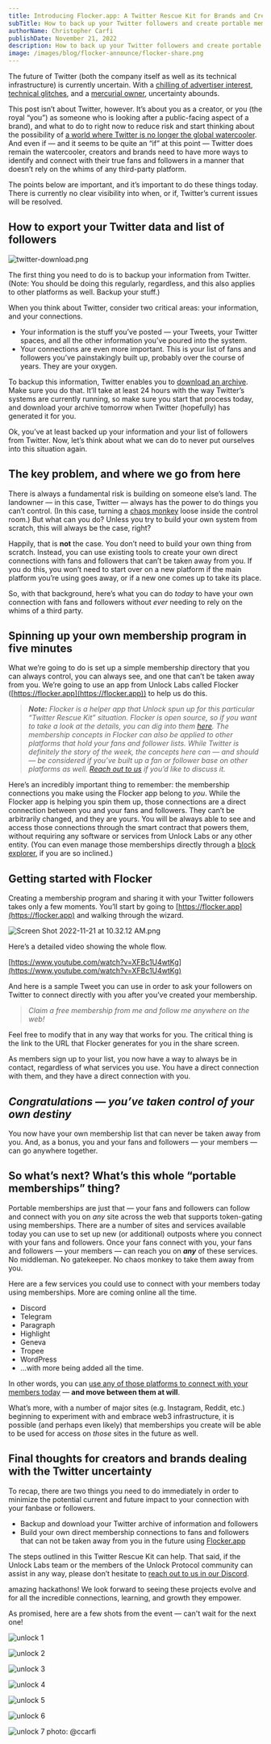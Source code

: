 ```yaml
---
title: Introducing Flocker.app: A Twitter Rescue Kit for Brands and Creators
subTitle: How to back up your Twitter followers and create portable memberships for fans and followers that will work almost anywhere
authorName: Christopher Carfi
publishDate: November 21, 2022
description: How to back up your Twitter followers and create portable memberships for fans and followers that will work almost anywhere.
image: /images/blog/flocker-announce/flocker-share.png
---
```

The future of Twitter (both the company itself as well as its technical infrastructure) is currently uncertain. With a [chilling of advertiser interest](https://www.essence.com/news/money-career/twitter-business-leaving-elon-musk/), [technical glitches](https://www.technologyreview.com/2022/11/08/1062886/heres-how-a-twitter-engineer-says-it-will-break-in-the-coming-weeks/), and a [mercurial owner](https://twitter.com/ZoeSchiffer/status/1593391604785504257), uncertainty abounds.

This post isn’t about Twitter, however. It’s about you as a creator, or you (the royal “you”) as someone who is looking after a public-facing aspect of a brand), and what to do to right now to reduce risk and start thinking about the possibility of [a world where Twitter is no longer the global watercooler](https://www.christopherspenn.com/2022/10/almost-timely-news-the-end-of-the-public-watercooler-2022-10-30/). And even if — and it seems to be quite an “if” at this point — Twitter does remain the watercooler, creators and brands need to have more ways to identify and connect with their true fans and followers in a manner that doesn’t rely on the whims of any third-party platform.

The points below are important, and it’s important to do these things today. There is currently no clear visibility into when, or if, Twitter’s current issues will be resolved.

## How to export your Twitter data and list of followers

![twitter-download.png](Blog%20Post%20Twitter%20Rescue%20Kit%20for%20Brands%20and%20Creato%20c956bb799c044096ba7c808d011dfd23/twitter-download.png)

The first thing you need to do is to backup your information from Twitter. (Note: You should be doing this regularly, regardless, and this also applies to other platforms as well. Backup your stuff.)

When you think about Twitter, consider two critical areas: your information, and your connections. 

- Your information is the stuff you’ve posted — your Tweets, your Twitter spaces, and all the other information you’ve poured into the system.
- Your connections are even more important. This is your list of fans and followers you’ve painstakingly built up, probably over the course of years. They are your oxygen.

To backup this information, Twitter enables you to [download an archive](https://help.twitter.com/en/managing-your-account/how-to-download-your-twitter-archive). Make sure you do that. It’ll take at least 24 hours with the way Twitter’s systems are currently running, so make sure you start that process today, and download your archive tomorrow when Twitter (hopefully) has generated it for you.

Ok, you’ve at least backed up your information and your list of followers from Twitter. Now, let’s think about what we can do to never put ourselves into this situation again.

## The key problem, and where we go from here

There is always a fundamental risk is building on someone else’s land. The landowner — in this case, Twitter — always has the power to do things you can’t control. (In this case, turning a [chaos monkey](https://www.goodreads.com/book/show/28259132-chaos-monkeys) loose inside the control room.) But what can you do? Unless you try to build your own system from scratch, this will always be the case, right?

Happily, that is **not** the case. You don’t need to build your own thing from scratch. Instead, you can use existing tools to create your own direct connections with fans and followers that can’t be taken away from you. If you do this, you won’t need to start over on a new platform if the main platform you’re using goes away, or if a new one comes up to take its place.

So, with that background, here’s what you can do *today* to have your own connection with fans and followers without *ever* needing to rely on the whims of a third party.

## Spinning up your own membership program in five minutes

What we’re going to do is set up a simple membership directory that you can always control, you can always see, and one that can’t be taken away from you. We’re going to use an app from Unlock Labs called Flocker ([https://flocker.app](https://flocker.app)) to help us do this. 

> ***Note:** Flocker is a helper app that Unlock spun up for this particular “Twitter Rescue Kit” situation. Flocker is open source, so if you want to take a look at the details, you can dig into them [here](https://github.com/unlock-protocol/flocker/). The membership concepts in Flocker can also be applied to other platforms that hold your fans and follower lists. While Twitter is definitely the story of the week, the concepts here can — and should — be considered if you’ve built up a fan or follower base on other platforms as well. [Reach out to us](https://discord.unlock-protocol.com) if you’d like to discuss it.*
> 

Here’s an incredibly important thing to remember: the membership connections you make using the Flocker app belong to *you*. While the Flocker app is helping you spin them up, those connections are a direct connection between you and your fans and followers. They can’t be arbitrarily changed, and they are yours. You will be always able to see and access those connections through the smart contract that powers them, without requiring any software or services from Unlock Labs or any other entity. (You can even manage those memberships directly through a [block explorer](https://unlock-protocol.com/guides/how-to-use-blockchain-explorers-with-unlock-protocol/), if you are so inclined.)

## Getting started with Flocker

Creating a membership program and sharing it with your Twitter followers takes only a few moments. You’ll start by going to [https://flocker.app](https://flocker.app) and walking through the wizard.

![Screen Shot 2022-11-21 at 10.32.12 AM.png](Blog%20Post%20Twitter%20Rescue%20Kit%20for%20Brands%20and%20Creato%20c956bb799c044096ba7c808d011dfd23/Screen_Shot_2022-11-21_at_10.32.12_AM.png)

Here’s a detailed video showing the whole flow.

[https://www.youtube.com/watch?v=XFBc1U4wtKg](https://www.youtube.com/watch?v=XFBc1U4wtKg)

And here is a sample Tweet you can use in order to ask your followers on Twitter to connect directly with you after you’ve created your membership.

> *Claim a free membership from me and follow me anywhere on the web! <URL to your claim page>*
> 

Feel free to modify that in any way that works for you. The critical thing is the link to the URL that Flocker generates for you in the share screen.

As members sign up to your list, you now have a way to always be in contact, regardless of what services you use. You have a direct connection with them, and they have a direct connection with you.

## *Congratulations — you’ve taken control of your own destiny*

You now have your own membership list that can never be taken away from you. And, as a bonus, you and your fans and followers — your members — can go anywhere together.

## So what’s next? What’s this whole “portable memberships” thing?

Portable memberships are just that — your fans and followers can follow and connect with you on *any* site across the web that supports token-gating using memberships. There are a number of sites and services available today you can use to set up new (or additional) outposts where you connect with your fans and followers. Once your fans connect with you, your fans and followers — your members — can reach you on ***any*** of these services. No middleman. No gatekeeper. No chaos monkey to take them away from you.

Here are a few services you could use to connect with your members today using memberships. More are coming online all the time.

- Discord
- Telegram
- Paragraph
- Highlight
- Geneva
- Tropee
- WordPress
- …with more being added all the time.

In other words, you can [use any of those platforms to connect with your members today](https://www.youtube.com/playlist?list=PL4EDTaxNLpu4dHtNKAWAkZtBRfQMoJ-28) — **and move between them at will**.

What’s more, with a number of major sites (e.g. Instagram, Reddit, etc.) beginning to experiment with and embrace web3 infrastructure, it is possible (and perhaps even likely) that memberships you create will be able to be used for access on *those* sites in the future as well.

## Final thoughts for creators and brands dealing with the Twitter uncertainty

To recap, there are two things you need to do immediately in order to minimize the potential current and future impact to your connection with your fanbase or followers.

- Backup and download your Twitter archive of information and followers
- Build your own direct membership connections to fans and followers that can not be taken away from you in the future using [Flocker.app](https://flocker.app)

The steps outlined in this Twitter Rescue Kit can help. That said, if the Unlock Labs team or the members of the Unlock Protocol community can assist in any way, please don’t hesitate to [reach out to us in our Discord](https://discord.unlock-protocol.com).


amazing hackathons! We look forward to seeing these projects evolve and for all the incredible connections, learning, and growth they empower.

As promised, here are a few shots from the event — can't wait for the next one!

![unlock 1](/images/blog/ethsf22/unlock-1.png)

![unlock 2](/images/blog/ethsf22/unlock-2.png)

![unlock 3](/images/blog/ethsf22/unlock-3.png)

![unlock 4](/images/blog/ethsf22/unlock-4.png)

![unlock 5](/images/blog/ethsf22/unlock-5.png)

![unlock 6](/images/blog/ethsf22/unlock-6.png)

![unlock 7](/images/blog/ethsf22/unlock-7.png)
photo: @ccarfi


